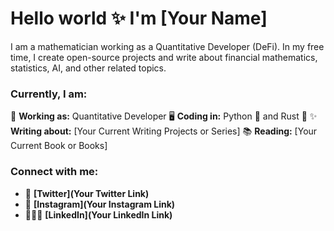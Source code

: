 # Hello world ✨ I'm [Your Name] 

I am a mathematician working as a Quantitative Developer (DeFi). In my free time, I create open-source projects and write about financial mathematics, statistics, AI, and other related topics.

### Currently, I am:

🔭 **Working as:** Quantitative Developer
🖥 **Coding in:** Python 🐍 and Rust 🦀
✨ **Writing about:** [Your Current Writing Projects or Series]
📚 **Reading:** [Your Current Book or Books]

### Connect with me:

- 🦜 **[Twitter](Your Twitter Link)**
- 📸 **[Instagram](Your Instagram Link)**
- 👩🏽‍💼 **[LinkedIn](Your LinkedIn Link)**
